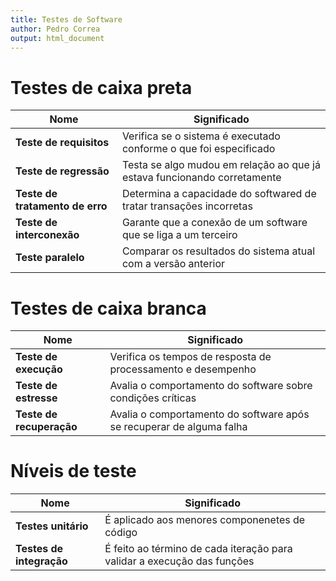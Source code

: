 ```yaml
---
title: Testes de Software
author: Pedro Correa
output: html_document
---
```


# Testes de caixa preta

Nome                            | Significado
------------------------------- | ---------------------------------------------
**Teste de requisitos**         | Verifica se o sistema é executado conforme o que foi especificado
**Teste de regressão**          | Testa se algo mudou em relação ao que já estava funcionando corretamente
**Teste de tratamento de erro** | Determina a capacidade do softwared de tratar transações incorretas
**Teste de interconexão**       | Garante que a conexão de um software que se liga a um terceiro
**Teste paralelo**              | Comparar os resultados do sistema atual com a versão anterior

# Testes de caixa branca

Nome                            | Significado
------------------------------- | ---------------------------------------------
**Teste de execução**           | Verifica os tempos de resposta de processamento e desempenho
**Teste de estresse**           | Avalia o comportamento do software sobre condições críticas
**Teste de recuperação**        | Avalia o comportamento do software após se recuperar de alguma falha

# Níveis de teste

Nome                            | Significado
------------------------------- | ---------------------------------------------
**Testes unitário**             | É aplicado aos menores componenetes de código
**Testes de integração**        | É feito ao término de cada iteração para validar a execução das funções
